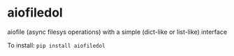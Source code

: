 
# aiofiledol
aiofile (async filesys operations) with a simple (dict-like or list-like) interface


To install:	```pip install aiofiledol```
